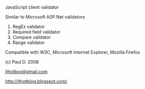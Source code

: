 JavaScript client validator

Similar to Microsoft ASP.Net validators

1. RegEx validator
2. Required field validator
3. Compare validator
4. Range validator

Compatible with W3C, Microsoft Internet Explorer, Mozilla Firefox

(c) Paul D. 2008

jthotbox@gmail.com

http://jthotblog.blogspot.com/